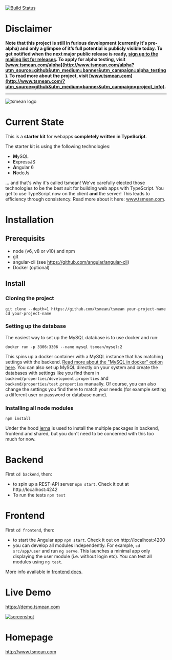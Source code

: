 [![Build Status](https://travis-ci.org/tsmean/tsmean.svg?branch=master)](https://travis-ci.org/tsmean/tsmean)

# Disclaimer

**Note that this project is still in furious development (currently it's pre-alpha) and only a glimpse of it’s full potential is publicly visible today. To get notified when the next major public release is ready, [sign up to the mailing list for releases](http://eepurl.com/cXa2aP). To apply for alpha testing, visit [www.tsmean.com/alpha](http://www.tsmean.com/alpha?utm_source=github&utm_medium=banner&utm_campaign=alpha_testing). To read more about the project, visit [www.tsmean.com](http://www.tsmean.com/?utm_source=github&utm_medium=banner&utm_campaign=project_info).**


<hr>

![tsmean logo](https://s3.eu-central-1.amazonaws.com/bersling/images/tsmean-logo.png)

# Current State

This is a **starter kit** for webapps **completely written in TypeScript**.

The starter kit is using the following technologies:

- **M**ySQL
- **E**xpressJS
- **A**ngular 6
- **N**odeJs

... and that's why it's called tsmean! We've carefully elected those technologies to be the best suit for building web apps with TypeScript. You get to use TypeScript now
on the client **and** the server! This leads to efficiency
through consistency. Read more about it here: www.tsmean.com.

# Installation

## Prerequisits ##

- node (v6, v8 or v10) and npm
- git
- angular-cli (see https://github.com/angular/angular-cli)
- Docker (optional)

## Install ##

### Cloning the project
```
git clone --depth=1 https://github.com/tsmean/tsmean your-project-name
cd your-project-name
```

### Setting up the database

The easiest way to set up the MySQL database is to use docker and run:
```
docker run -p 3306:3306 --name mysql tsmean/mysql:2
```
This spins up a docker container with a MySQL instance that has matching settings with the backend. [Read more about the "MySQL in docker" option here](./docker/mysql/docker-mysql.readme.md). You can also set up MySQL directly on your system and create the databases with settings like you find them in `backend/properties/development.properties` and `backend/properties/test.properties` manually. Of course, you can also change the settings you find there to match your needs (for example setting a different user or password or database name).


### Installing all node modules
```
npm install
```

Under the hood [lerna](https://github.com/lerna/lerna) is used to install the multiple packages in backend, frontend and shared, but you don't need to be concerned with this too much for now.

# Backend

First `cd backend`, then:

- to spin up a REST-API server `npm start`. Check it out at http://localhost:4242
- To run the tests `npm test`


# Frontend
First `cd frontend`, then:

- to start the Angular app `npm start`. Check it out on http://localhost:4200
- you can develop all modules independently. For example, `cd src/app/user` and run `ng serve`.
This launches a minimal app only displaying the user module (i.e. without login etc).
You can test all modules using `ng test`.

More info available in [frontend docs](./frontend/README.md).

# Live Demo
https://demo.tsmean.com

[![screenshot](https://s3.eu-central-1.amazonaws.com/bersling/images/animals3.gif)](https://demo.tsmean.com)


# Homepage
http://www.tsmean.com
